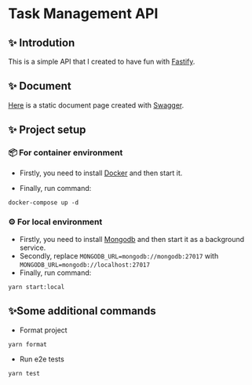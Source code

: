 # Task Management API
## ✨ Introdution
This is a simple API that I created to have fun with [Fastify](https://www.fastify.io/).
## ✨ Document
[Here](https://team-management-backend.herokuapp.com/api/v1.0/documentation) is a static document page created with [Swagger](https://swagger.io/).

## ✨ Project setup
### 📦 For container environment
- Firstly, you need to install [Docker](https://www.docker.com/) and then start it.

- Finally, run command:
```
docker-compose up -d
```

### ⚙️ For local environment
- Firstly, you need to install [Mongodb](https://www.mongodb.com/try/download/community) and then start it as a background service.
- Secondly, replace `MONGODB_URL=mongodb://mongodb:27017` with `MONGODB_URL=mongodb://localhost:27017`
- Finally, run command:
```
yarn start:local
```
## ✨Some additional commands 
- Format project
```
yarn format
```
- Run e2e tests
```
yarn test
```